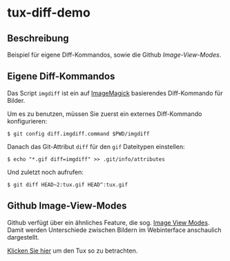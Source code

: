 tux-diff-demo
=============

## Beschreibung

Beispiel für eigene Diff-Kommandos, sowie die Github *Image-View-Modes*.

## Eigene Diff-Kommandos

Das Script `imgdiff` ist ein auf
[ImageMagick](http://www.imagemagick.org/script/index.php) basierendes
Diff-Kommando für Bilder.

Um es zu benutzen, müssen Sie zuerst ein externes Diff-Kommando konfigurieren:

    $ git config diff.imgdiff.command $PWD/imgdiff

Danach das Git-Attribut `diff` für den `gif` Dateitypen einstellen:

    $ echo "*.gif diff=imgdiff" >> .git/info/attributes

Und zuletzt noch aufrufen:

    $ git diff HEAD~2:tux.gif HEAD^:tux.gif

## Github Image-View-Modes

Github verfügt über ein ähnliches Feature, die sog. [Image View
Modes](https://github.com/blog/817-behold-image-view-modes). Damit werden
Unterschiede zwischen Bildern im Webinterface anschaulich dargestellt.

[Klicken Sie hier](https://github.com/gitbuch/tux-diff-demo/commit/ba633112a98afc596aa1edb37bf0e023b5212c53)
um den Tux so zu betrachten.
